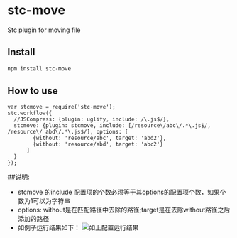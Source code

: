 # stc-move

Stc plugin for moving file

## Install

```sh
npm install stc-move
```

## How to use

```
var stcmove = require('stc-move');
stc.workflow({
  //JSCompress: {plugin: uglify, include: /\.js$/},
  stcmove: {plugin: stcmove, include: [/resource\/abc\/.*\.js$/, /resource\/ abd\/.*\.js$/], options: [
        {without: 'resource/abc', target: 'abd2'},
        {without: 'resource/abd', target: 'abc2'}
      ]
  }
});
```

##说明:
* stcmove 的include 配置项的个数必须等于其options的配置项个数，如果个数为1可以为字符串
* options: without是在匹配路径中去除的路径;target是在去除without路径之后添加的路径
* 如例子运行结果如下：
    ![如上配置运行结果](http://i4.piimg.com/4851/362d786dae89bb7a.png)


